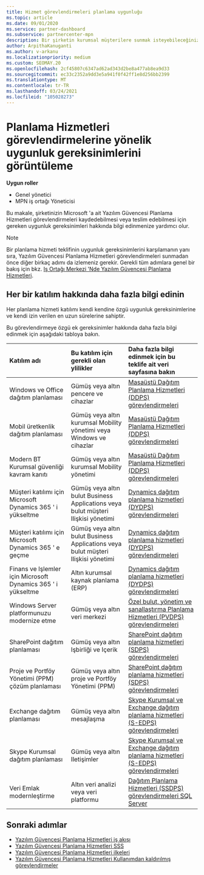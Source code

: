 ```yaml
---
title: Hizmet görevlendirmeleri planlama uygunluğu
ms.topic: article
ms.date: 09/01/2020
ms.service: partner-dashboard
ms.subservice: partnercenter-mpn
description: Bir şirketin kurumsal müşterilere sunmak isteyebileceğiniz her yazılım güvencesi planlama hizmeti katılımı için uygunluk gereksinimleri hakkında bilgi edinin.
author: ArpithaKanuganti
ms.author: v-arkanu
ms.localizationpriority: medium
ms.custom: SEOMAY.20
ms.openlocfilehash: 2cf45807c6347ad62ad343d2be8a477ab8ea9d33
ms.sourcegitcommit: ec33c2352a9dd3e5a941f0f42ff1e8d256bb2399
ms.translationtype: MT
ms.contentlocale: tr-TR
ms.lasthandoff: 03/24/2021
ms.locfileid: "105028273"
---
```

# <a name="view-eligibility-requirements-for-planning-services-engagements"></a>Planlama Hizmetleri görevlendirmelerine yönelik uygunluk gereksinimlerini görüntüleme

**Uygun roller**

- Genel yönetici
- MPN iş ortağı Yöneticisi

Bu makale, şirketinizin Microsoft 'a ait Yazılım Güvencesi Planlama Hizmetleri görevlendirmeleri kaydedebilmesi veya teslim edebilmesi için gereken uygunluk gereksinimleri hakkında bilgi edinmenize yardımcı olur.

>[!NOTE]
> Bir planlama hizmeti teklifinin uygunluk gereksinimlerini karşılamanın yanı sıra, Yazılım Güvencesi Planlama Hizmetleri görevlendirmeleri sunmadan önce diğer birkaç adımı da izlemeniz gerekir. Gerekli tüm adımlara genel bir bakış için bkz. [Iş Ortağı Merkezi 'Nde Yazılım Güvencesi Planlama Hizmetleri](software-assurance-dps.md).

## <a name="learn-more-about-each-engagement"></a>Her bir katılım hakkında daha fazla bilgi edinin

Her planlama hizmeti katılımı kendi kendine özgü uygunluk gereksinimlerine ve kendi izin verilen en uzun sürelerine sahiptir.

Bu görevlendirmeye özgü ek gereksinimler hakkında daha fazla bilgi edinmek için aşağıdaki tabloya bakın.

| Katılım adı | Bu katılım için gerekli olan ylilikler | Daha fazla bilgi edinmek için bu teklife ait veri sayfasına bakın |
|:--- |:--- |:--- |
| Windows ve Office dağıtım planlaması  | Gümüş veya altın pencere ve cihazlar  |  [Masaüstü Dağıtım Planlama Hizmetleri (DDPS) görevlendirmeleri](https://go.microsoft.com/fwlink/?linkid=2116072)
| Mobil üretkenlik dağıtım planlaması  | Gümüş veya altın kurumsal Mobility yönetimi veya Windows ve cihazlar  | [Masaüstü Dağıtım Planlama Hizmetleri (DDPS) görevlendirmeleri](https://go.microsoft.com/fwlink/?linkid=2116072) |  
| Modern BT Kurumsal güvenliği kavram kanıtı |  Gümüş veya altın kurumsal Mobility yönetimi  | [Masaüstü Dağıtım Planlama Hizmetleri (DDPS) görevlendirmeleri](https://go.microsoft.com/fwlink/?linkid=2116072) |  
| Müşteri katılımı için Microsoft Dynamics 365 ' i yükseltme  | Gümüş veya altın bulut Business Applications veya bulut müşteri Ilişkisi yönetimi  | [Dynamics dağıtım planlama hizmetleri (DYDPS) görevlendirmeleri](https://go.microsoft.com/fwlink/?linkid=2116073)
| Müşteri katılımı için Microsoft Dynamics 365 ' e geçme  | Gümüş veya altın bulut Business Applications veya bulut müşteri Ilişkisi yönetimi  | [Dynamics dağıtım planlama hizmetleri (DYDPS) görevlendirmeleri](https://go.microsoft.com/fwlink/?linkid=2116073)
| Finans ve Işlemler için Microsoft Dynamics 365 ' i yükseltme  | Altın kurumsal kaynak planlama (ERP)  | [Dynamics dağıtım planlama hizmetleri (DYDPS) görevlendirmeleri](https://go.microsoft.com/fwlink/?linkid=2116073)  |
| Windows Server platformunuzu modernize etme | Gümüş veya altın veri merkezi | [Özel bulut, yönetim ve sanallaştırma Planlama Hizmetleri (PVDPS) görevlendirmeleri](https://go.microsoft.com/fwlink/?linkid=2115982) |
| SharePoint dağıtım planlaması  | Gümüş veya altın Işbirliği ve Içerik  | [SharePoint dağıtım planlama hizmetleri (SDPS) görevlendirmeleri](https://go.microsoft.com/fwlink/?linkid=2116074)  |
| Proje ve Portföy Yönetimi (PPM) çözüm planlaması  | Gümüş veya altın proje ve Portföy Yönetimi (PPM)  | [SharePoint dağıtım planlama hizmetleri (SDPS) görevlendirmeleri](https://go.microsoft.com/fwlink/?linkid=2116074)  |
| Exchange dağıtım planlaması  | Gümüş veya altın mesajlaşma  | [Skype Kurumsal ve Exchange dağıtım planlama hizmetleri (S-EDPS) görevlendirmeleri](https://go.microsoft.com/fwlink/?linkid=2116075)  |
Skype Kurumsal dağıtım planlaması  | Gümüş veya altın Iletişimler  | [Skype Kurumsal ve Exchange dağıtım planlama hizmetleri (S-EDPS) görevlendirmeleri](https://go.microsoft.com/fwlink/?linkid=2116075)  |
| Veri Emlak modernleştirme  | Altın veri analizi veya veri platformu  | [Dağıtım Planlama Hizmetleri (SSDPS) görevlendirmeleri SQL Server](https://go.microsoft.com/fwlink/?linkid=2116076)  |

## <a name="next-steps"></a>Sonraki adımlar

- [Yazılım Güvencesi Planlama Hizmetleri iş akışı](https://go.microsoft.com/fwlink/?linkid=2115983)
- [Yazılım Güvencesi Planlama Hizmetleri SSS](https://go.microsoft.com/fwlink/?linkid=2116077)
- [Yazılım Güvencesi Planlama Hizmetleri ilkeleri](https://go.microsoft.com/fwlink/?linkid=2115984)
- [Yazılım Güvencesi Planlama Hizmetleri Kullanımdan kaldırılmış görevlendirmeler](https://query.prod.cms.rt.microsoft.com/cms/api/am/binary/RE4sln9)
